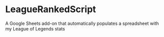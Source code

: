 # LeagueRankedScript
A Google Sheets add-on that automatically populates a spreadsheet with my League of Legends stats
